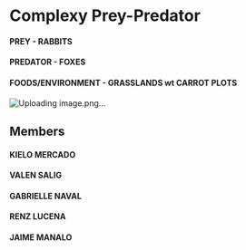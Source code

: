 # Complexy Prey-Predator
#### PREY - RABBITS
#### PREDATOR - FOXES
#### FOODS/ENVIRONMENT - GRASSLANDS wt CARROT PLOTS

![Uploading image.png…]()


## Members
#### KIELO MERCADO
#### VALEN SALIG
#### GABRIELLE NAVAL
#### RENZ LUCENA
#### JAIME MANALO
